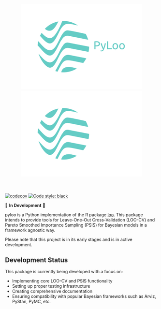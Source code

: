 <h1 align="center">
<img src="https://raw.githubusercontent.com/jordandeklerk/pyloo/main/assets/pyloo-light.png#gh-light-mode-only" width=400></img>
<img src="https://raw.githubusercontent.com/jordandeklerk/pyloo/main/assets/pyloo-dark.png#gh-dark-mode-only" width=400></img>
</h1><br>


[![codecov](https://codecov.io/gh/pyloo/branch/main/graph/badge.svg)](https://codecov.io/gh/pyloo/new)
[![Code style: black](https://img.shields.io/badge/code%20style-black-000000.svg)](https://github.com/ambv/black)

🚧 **In Development** 🚧

pyloo is a Python implementation of the R package [loo](https://github.com/stan-dev/loo). This package intends to provide tools for Leave-One-Out Cross-Validation (LOO-CV) and Pareto Smoothed Importance Sampling (PSIS) for Bayesian models in a framework agnostic way.

Please note that this project is in its early stages and is in active development.

## Development Status

This package is currently being developed with a focus on:
- Implementing core LOO-CV and PSIS functionality
- Setting up proper testing infrastructure
- Creating comprehensive documentation
- Ensuring compatibility with popular Bayesian frameworks such as Arviz, PyStan, PyMC, etc.
